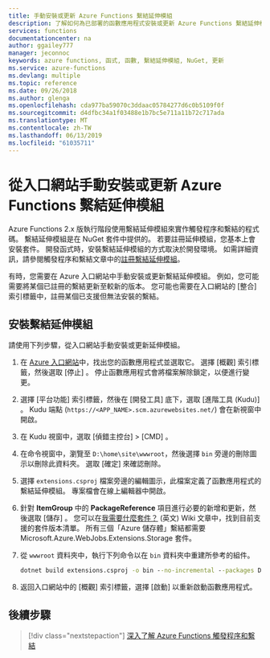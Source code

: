 ```yaml
---
title: 手動安裝或更新 Azure Functions 繫結延伸模組
description: 了解如何為已部署的函數應用程式安裝或更新 Azure Functions 繫結延伸模組。
services: functions
documentationcenter: na
author: ggailey777
manager: jeconnoc
keywords: azure functions, 函式, 函數, 繫結延伸模組, NuGet, 更新
ms.service: azure-functions
ms.devlang: multiple
ms.topic: reference
ms.date: 09/26/2018
ms.author: glenga
ms.openlocfilehash: cda977ba59070c3ddaac05784277d6c0b5109f0f
ms.sourcegitcommit: d4dfbc34a1f03488e1b7bc5e711a11b72c717ada
ms.translationtype: MT
ms.contentlocale: zh-TW
ms.lasthandoff: 06/13/2019
ms.locfileid: "61035711"
---
```

# <a name="manually-install-or-update-azure-functions-binding-extensions-from-the-portal"></a>從入口網站手動安裝或更新 Azure Functions 繫結延伸模組

Azure Functions 2.x 版執行階段使用繫結延伸模組來實作觸發程序和繫結的程式碼。 繫結延伸模組是在 NuGet 套件中提供的。 若要註冊延伸模組，您基本上會安裝套件。 開發函式時，安裝繫結延伸模組的方式取決於開發環境。 如需詳細資訊，請參閱觸發程序和繫結文章中的[註冊繫結延伸模組](./functions-bindings-register.md)。

有時，您需要在 Azure 入口網站中手動安裝或更新繫結延伸模組。 例如，您可能需要將某個已註冊的繫結更新至較新的版本。 您可能也需要在入口網站的 [整合]  索引標籤中，註冊某個已支援但無法安裝的繫結。

## <a name="install-a-binding-extension"></a>安裝繫結延伸模組

請使用下列步驟，從入口網站手動安裝或更新延伸模組。

1. 在 [Azure 入口網站](https://portal.azure.com)中，找出您的函數應用程式並選取它。 選擇 [概觀]  索引標籤，然後選取 [停止]  。  停止函數應用程式會將檔案解除鎖定，以便進行變更。

1. 選擇 [平台功能]  索引標籤，然後在 [開發工具]  底下，選取 [進階工具 (Kudu)]  。 Kudu 端點 (`https://<APP_NAME>.scm.azurewebsites.net/`) 會在新視窗中開啟。

1. 在 Kudu 視窗中，選取 [偵錯主控台]   > [CMD]  。  

1. 在命令視窗中，瀏覽至 `D:\home\site\wwwroot`，然後選擇 `bin` 旁邊的刪除圖示以刪除此資料夾。 選取 [確定]  來確認刪除。

1. 選擇 `extensions.csproj` 檔案旁邊的編輯圖示，此檔案定義了函數應用程式的繫結延伸模組。 專案檔會在線上編輯器中開啟。

1. 針對 **ItemGroup** 中的 **PackageReference** 項目進行必要的新增和更新，然後選取 [儲存]  。 您可以在[我需要什麼套件？](https://github.com/Azure/azure-functions-host/wiki/Updating-your-function-app-extensions#what-nuget-packages-do-i-need) \(英文\) Wiki 文章中，找到目前支援的套件版本清單。 所有三個「Azure 儲存體」繫結都需要 Microsoft.Azure.WebJobs.Extensions.Storage 套件。

1. 從 `wwwroot` 資料夾中，執行下列命令以在 `bin` 資料夾中重建所參考的組件。

    ```cmd
    dotnet build extensions.csproj -o bin --no-incremental --packages D:\home\.nuget
    ```

1. 返回入口網站中的 [概觀]  索引標籤，選擇 [啟動]  以重新啟動函數應用程式。

## <a name="next-steps"></a>後續步驟

> [!div class="nextstepaction"]
> [深入了解 Azure Functions 觸發程序和繫結](functions-triggers-bindings.md)
